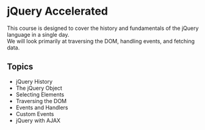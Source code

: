 jQuery Accelerated
====================
This course is designed to cover the history and fundamentals of the jQuery language in a single day.  
We will look primarily at traversing the DOM, handling events, and fetching data.

Topics
------
* jQuery History
* The jQuery Object
* Selecting Elements
* Traversing the DOM
* Events and Handlers
* Custom Events
* jQuery with AJAX
